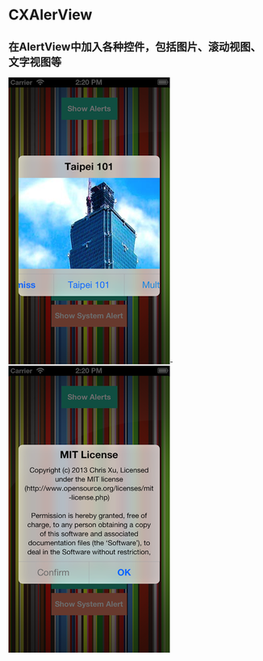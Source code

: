 # CXAlerView
在AlertView中加入各种控件，包括图片、滚动视图、文字视图等
----
![ScreenShot 1](screenshot1.png)-![ScreenShot 2](screenshot2.png)




